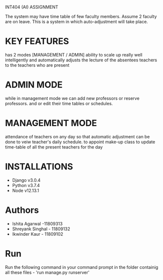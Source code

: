 INT404 (AI)   ASSIGNMENT

The system may have time table of few faculty members. Assume 2 faculty are on leave. This is a system in which auto-adjustment will take place.

# KEY FEATURES
has 2 modes [MANAGEMENT / ADMIN]
ability to scale up really well
intelligently and automatically adjusts the lecture of the absentees teachers to the teachers who are present
# ADMIN MODE
while in management mode we can add new professors or reserve professors.
and or edit their time tables or schedules.
# MANAGEMENT MODE
attendance of teachers on any day so that automatic adjustment can be done
to veiw teacher's daily schedule.
to appoint make-up class
to update time-table of all the present teachers for the day

# INSTALLATIONS 
  - Django v3.0.4
  - Python v3.7.4
  - Node v12.13.1
  
# Authors
  - Ishita Agarwal -11809313
  - Shreyank Singhal - 11809132
  - Ikwinder Kaur - 11809102
  
# Run
  Run the following command in your command prompt in the folder containig all these files -
   'run manage.py runserver'
  
